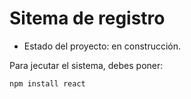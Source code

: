 <H1> Sitema de registro</H1>

- Estado del proyecto: en construcción.

Para jecutar el sistema, debes poner:

```npm install react```

